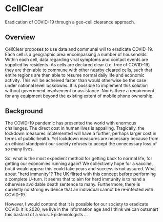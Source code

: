 # CellClear
Eradication of COVID-19 through a geo-cell clearance approach.

## Overview

CellClear proposes to use data and communal will to eradicate COVID-19. Each cell is a geographic area encompassing a number of households. Within each cell, data regarding viral symptoms and contact events are supplied by residents. As cells are declared clear (i.e. free of COVID-19) they are then able to commune with other nearby cleared cells, such that entire regions are then able to resume normal daily life and economic activity. This will be acheived faster than would otherwise be the case under national level lockdowns. It is possible to implement this solution without government involvement or assistance. Nor is there a requirement for any equipment beyond the existing extent of mobile phone ownership.

## Background

The COVID-19 pandemic has presented the world with enormous challenges. The direct cost in human lives is appalling. Tragically, the lockdown measures implemented will have a further, perhaps larger cost in terms of public health. Yet lockdown measures are necessary because from an ethical standpoint our society refuses to accept the unnecessary loss of so many lives. 

So, what is the most expedient method for getting back to normal life, for getting our economies running again? We collectively hope for a vaccine, but it would appear this could take years and success is not assured. What about "herd immunity"? The UK flirted with this concept before performing a complete U-turn. It seems that to aim for herd immunity is to hand a otherwise avoidable death sentence to many. Furthermore, there is currently no strong evidence that an individual cannot be re-infected with COVID-19. 


However, I would contend that it is possible for our society to eradicate COVID. It is 2020, we live in the information age and I think we can outsmart this bastard of a virus. Epidemiologists ...


